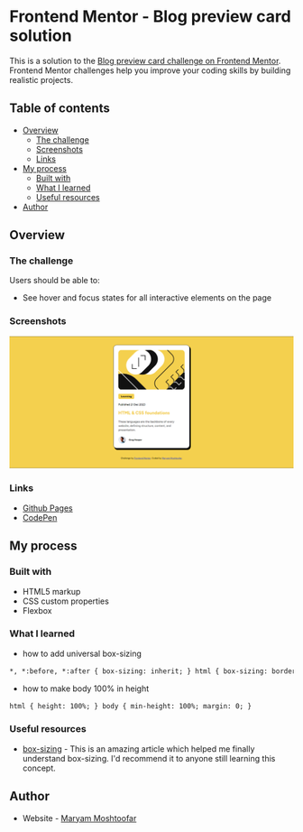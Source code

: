 # Frontend Mentor - Blog preview card solution

This is a solution to the [Blog preview card challenge on Frontend Mentor](https://www.frontendmentor.io/challenges/blog-preview-card-ckPaj01IcS). Frontend Mentor challenges help you improve your coding skills by building realistic projects.

## Table of contents

- [Overview](#overview)
  - [The challenge](#the-challenge)
  - [Screenshots](#screenshots)
  - [Links](#links)
- [My process](#my-process)
  - [Built with](#built-with)
  - [What I learned](#what-i-learned)
  - [Useful resources](#useful-resources)
- [Author](#author)

## Overview

### The challenge

Users should be able to:

- See hover and focus states for all interactive elements on the page

### Screenshots
![Screenshot](screenshot-active.png)

### Links

- [Github Pages](https://maryammoshtoofar.github.io/blog-preview-card/)
- [CodePen](https://codepen.io/maryammoshtoofar/pen/WNmObXY)

## My process

### Built with

- HTML5 markup
- CSS custom properties
- Flexbox

### What I learned

- how to add universal box-sizing

```html
*, *:before, *:after { box-sizing: inherit; } html { box-sizing: border-box; }
```

- how to make body 100% in height

```html
html { height: 100%; } body { min-height: 100%; margin: 0; }
```

### Useful resources

- [box-sizing](https://css-tricks.com/box-sizing/) - This is an amazing article which helped me finally understand box-sizing. I'd recommend it to anyone still learning this concept.

## Author

- Website - [Maryam Moshtoofar](https://maryammoshtoofar.github.io/)
